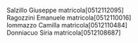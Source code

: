 Salzillo Giuseppe		matricola[0512112095]\
Ragozzini Emanuele	matricola[0512110016]\
Iommazzo Camilla		matricola[0512110484]\
Donniacuo Siria		matricola[0512108687]
